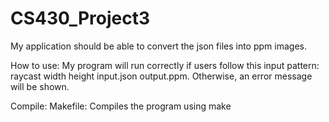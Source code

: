 # CS430_Project3
My application should be able to convert the json files into ppm images.

How to use: My program will run correctly if users follow this input pattern: raycast width height input.json output.ppm.
Otherwise, an error message will be shown.

Compile: 
Makefile: Compiles the program using make

